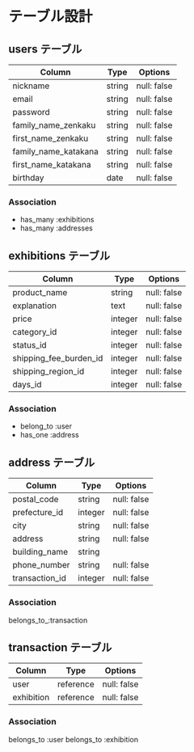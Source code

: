 # テーブル設計

## users テーブル

| Column              | Type   | Options     |
| --------            | ------ | ----------- |
| nickname            | string | null: false |
| email               | string | null: false |
| password            | string | null: false |
| family_name_zenkaku | string | null: false |
| first_name_zenkaku  | string | null: false |
| family_name_katakana| string | null: false |
| first_name_katakana | string | null: false |
| birthday            | date   | null: false |

### Association

- has_many :exhibitions
- has_many :addresses

## exhibitions テーブル

| Column                | Type   | Options     |
| ------                | ------ | ----------- |
| product_name          | string | null: false |
| explanation           | text   | null: false |
| price                 | integer| null: false |
| category_id           | integer| null: false |
| status_id             | integer| null: false |
| shipping_fee_burden_id| integer| null: false |
| shipping_region_id    | integer| null: false |
| days_id               | integer| null: false |

### Association

- belong_to :user
- has_one   :address

## address テーブル

| Column          | Type       | Options    |
| ------          | ---------- | -----------|
| postal_code     | string     | null: false|
| prefecture_id   | integer    | null: false|
| city            | string     | null: false|
| address         | string     | null: false|
| building_name   | string     |            |
| phone_number    | string     | null: false|
| transaction_id  | integer    | null: false|


### Association

  belongs_to_:transaction


## transaction テーブル
| Column          | Type       | Options    |
| ------          | ---------- | -----------|
| user            | reference  | null: false|
| exhibition      | reference  | null: false|

### Association

  belongs_to :user
  belongs_to :exhibition